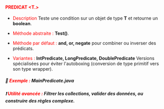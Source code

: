 #### <font color=red> PREDICAT <T.>  </font>

* <font color=red>Description</font> Teste une condition sur un objet de type <b>T</b> et retourne un <b>boolean</b>.


* <font color=red>Méthode abstraite :</font> <b>Test()</b>.


* <font color=red>Méthode par défaut :</font> <b>and, or, negate</b> pour combiner ou inverser des prédicats.

* <font color=red>Variantes :</font> <b>IntPredicate, LongPredicate, DoublePredicate</b> Versions spécialisées 
pour éviter l'autoboxing (conversion de type primitif vers son type wrapper).



##### 📔 <font color=red> Exemple :  </font> MainPredicate.java


##### ❗ <font color=red> Utilité avancée :</font> Filtrer les collections, valider des données, ou construire des règles complexe.